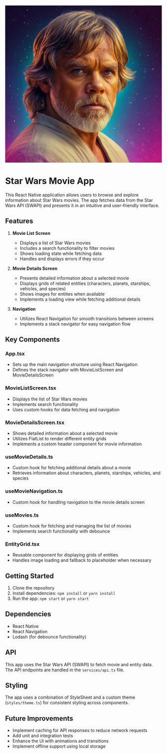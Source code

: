 ![logo](./docs/logo.png)
# Star Wars Movie App

This React Native application allows users to browse and explore information about Star Wars movies. The app fetches data from the Star Wars API (SWAPI) and presents it in an intuitive and user-friendly interface.

## Features

1. **Movie List Screen**
   - Displays a list of Star Wars movies
   - Includes a search functionality to filter movies
   - Shows loading state while fetching data
   - Handles and displays errors if they occur

2. **Movie Details Screen**
   - Presents detailed information about a selected movie
   - Displays grids of related entities (characters, planets, starships, vehicles, and species)
   - Shows images for entities when available
   - Implements a loading view while fetching additional details

3. **Navigation**
   - Utilizes React Navigation for smooth transitions between screens
   - Implements a stack navigator for easy navigation flow

## Key Components

### App.tsx
- Sets up the main navigation structure using React Navigation
- Defines the stack navigator with MovieListScreen and MovieDetailsScreen

### MovieListScreen.tsx
- Displays the list of Star Wars movies
- Implements search functionality
- Uses custom hooks for data fetching and navigation

### MovieDetailsScreen.tsx
- Shows detailed information about a selected movie
- Utilizes FlatList to render different entity grids
- Implements a custom header component for movie information

### useMovieDetails.ts
- Custom hook for fetching additional details about a movie
- Retrieves information about characters, planets, starships, vehicles, and species

### useMovieNavigation.ts
- Custom hook for handling navigation to the movie details screen

### useMovies.ts
- Custom hook for fetching and managing the list of movies
- Implements search functionality with debounce

### EntityGrid.tsx
- Reusable component for displaying grids of entities
- Handles image loading and fallback to placeholder when necessary

## Getting Started

1. Clone the repository
2. Install dependencies: `npm install` or `yarn install`
3. Run the app: `npm start` or `yarn start`

## Dependencies

- React Native
- React Navigation
- Lodash (for debounce functionality)

## API

This app uses the Star Wars API (SWAPI) to fetch movie and entity data. The API endpoints are handled in the `services/api.ts` file.

## Styling

The app uses a combination of StyleSheet and a custom theme (`styles/theme.ts`) for consistent styling across components.

## Future Improvements

- Implement caching for API responses to reduce network requests
- Add unit and integration tests
- Enhance the UI with animations and transitions
- Implement offline support using local storage
